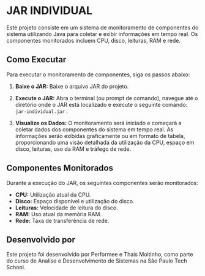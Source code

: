 # JAR INDIVIDUAL

Este projeto consiste em um sistema de monitoramento de componentes do sistema utilizando Java para coletar e exibir informações em tempo real. Os componentes monitorados incluem CPU, disco, leituras, RAM e rede.

## Como Executar

Para executar o monitoramento de componentes, siga os passos abaixo:

1. **Baixe o JAR:** Baixe o arquivo JAR do projeto.

2. **Execute o JAR:** Abra o terminal (ou prompt de comando), navegue até o diretório onde o JAR está localizado e execute o seguinte comando:
`jar-individual.jar` .

3. **Visualize os Dados:** O monitoramento será iniciado e começará a coletar dados dos componentes do sistema em tempo real. As informações serão exibidas graficamente ou em formato de tabela, proporcionando uma visão detalhada da utilização da CPU, espaço em disco, leituras, uso da RAM e tráfego de rede.

## Componentes Monitorados

Durante a execução do JAR, os seguintes componentes serão monitorados:

- **CPU:** Utilização atual da CPU.
- **Disco:** Espaço disponível e utilização do disco.
- **Leituras:** Velocidade de leitura do disco.
- **RAM:** Uso atual da memória RAM.
- **Rede:** Taxa de transferência de rede.

## Desenvolvido por

Este projeto foi desenvolvido por Performee e Thais Moitinho, como parte do curso de Analise e Desenvolvimento de Sistemas na São Paulo Tech School.
